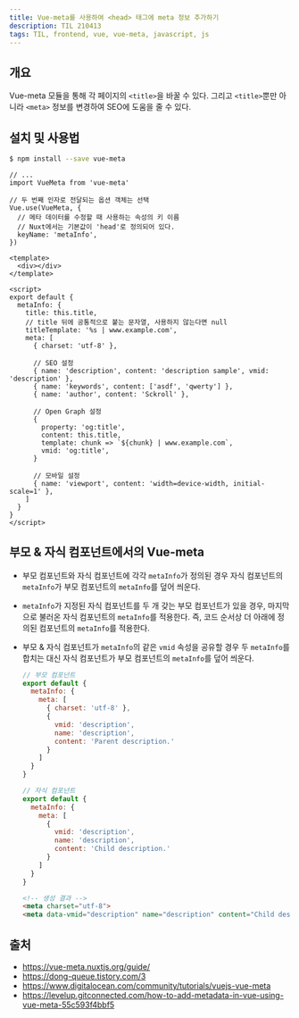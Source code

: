 ```yaml
---
title: Vue-meta를 사용하여 <head> 태그에 meta 정보 추가하기
description: TIL 210413
tags: TIL, frontend, vue, vue-meta, javascript, js
---
```


## 개요

Vue-meta 모듈을 통해 각 페이지의 `<title>`을 바꿀 수 있다. 그리고 `<title>`뿐만 아니라 `<meta>` 정보를 변경하여 SEO에 도움을 줄 수 있다.

## 설치 및 사용법

```bash
$ npm install --save vue-meta
```

```js[main.js]
// ...
import VueMeta from 'vue-meta'

// 두 번째 인자로 전달되는 옵션 객체는 선택
Vue.use(VueMeta, {
  // 메타 데이터를 수정할 때 사용하는 속성의 키 이름
  // Nuxt에서는 기본값이 'head'로 정의되어 있다.
  keyName: 'metaInfo',
})
```

```vue[App.vue]
<template>
  <div></div>
</template>

<script>
export default {
  metaInfo: {
    title: this.title,
    // title 뒤에 공통적으로 붙는 문자열, 사용하지 않는다면 null
    titleTemplate: '%s | www.example.com',
    meta: [
      { charset: 'utf-8' },

      // SEO 설정
      { name: 'description', content: 'description sample', vmid: 'description' },
      { name: 'keywords', content: ['asdf', 'qwerty'] },
      { name: 'author', content: 'Sckroll' },

      // Open Graph 설정
      {
        property: 'og:title',
        content: this.title,
        template: chunk => `${chunk} | www.example.com`,
        vmid: 'og:title',
      }

      // 모바일 설정
      { name: 'viewport', content: 'width=device-width, initial-scale=1' },
    ]
  }
}
</script>
```

## 부모 & 자식 컴포넌트에서의 Vue-meta

- 부모 컴포넌트와 자식 컴포넌트에 각각 `metaInfo`가 정의된 경우 자식 컴포넌트의 `metaInfo`가 부모 컴포넌트의 `metaInfo`를 덮어 씌운다.
- `metaInfo`가 지정된 자식 컴포넌트를 두 개 갖는 부모 컴포넌트가 있을 경우, 마지막으로 불러온 자식 컴포넌트의 `metaInfo`를 적용한다. 즉, 코드 순서상 더 아래에 정의된 컴포넌트의 `metaInfo`를 적용한다.
- 부모 & 자식 컴포넌트가 `metaInfo`의 같은 `vmid` 속성을 공유할 경우 두 `metaInfo`를 합치는 대신 자식 컴포넌트가 부모 컴포넌트의 `metaInfo`를 덮어 씌운다.
  
  ```js
  // 부모 컴포넌트
  export default {
    metaInfo: {
      meta: [
        { charset: 'utf-8' },
        {
          vmid: 'description',
          name: 'description',
          content: 'Parent description.'
        }
      ]
    }
  }

  // 자식 컴포넌트
  export default {
    metaInfo: {
      meta: [
        {
          vmid: 'description',
          name: 'description',
          content: 'Child description.'
        }
      ]
    }
  }
  ```

  ```html
  <!-- 생성 결과 -->
  <meta charset="utf-8">
  <meta data-vmid="description" name="description" content="Child description.">
  ```

## 출처

- https://vue-meta.nuxtjs.org/guide/
- https://dong-queue.tistory.com/3
- https://www.digitalocean.com/community/tutorials/vuejs-vue-meta
- https://levelup.gitconnected.com/how-to-add-metadata-in-vue-using-vue-meta-55c593f4bbf5
